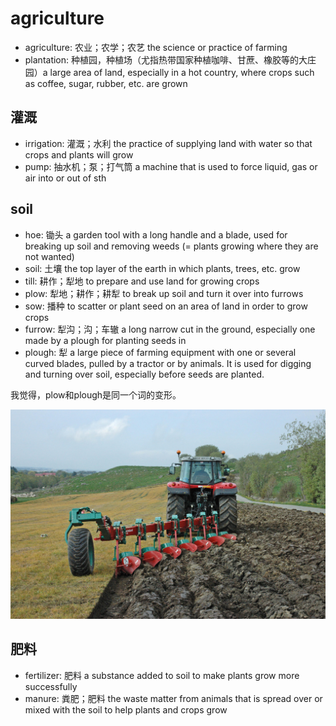 # agriculture

- agriculture: 农业；农学；农艺 the science or practice of farming
- plantation: 种植园，种植场（尤指热带国家种植咖啡、甘蔗、橡胶等的大庄园）a large area of land, especially in a hot country, where crops such as coffee, sugar, rubber, etc. are grown

## 灌溉

- irrigation: 灌溉；水利 the practice of supplying land with water so that crops and plants will grow
- pump: 抽水机；泵；打气筒 a machine that is used to force liquid, gas or air into or out of sth

## soil

- hoe: 锄头 a garden tool with a long handle and a blade, used for breaking up soil and removing weeds (= plants growing where they are not wanted)
- soil: 土壤 the top layer of the earth in which plants, trees, etc. grow
- till: 耕作；犁地 to prepare and use land for growing crops
- plow: 犁地；耕作；耕犁 to break up soil and turn it over into furrows
- sow: 播种 to scatter or plant seed on an area of land in order to grow crops
- furrow: 犁沟；沟；车辙 a long narrow cut in the ground, especially one made by a plough for planting seeds in
- plough: 犁 a large piece of farming equipment with one or several curved blades, pulled by a tractor or by animals. It is used for digging and turning over soil, especially before seeds are planted.

我觉得，plow和plough是同一个词的变形。

![](images/plough.jpg)

## 肥料

- fertilizer: 肥料 a substance added to soil to make plants grow more successfully
- manure: 粪肥；肥料 the waste matter from animals that is spread over or mixed with the soil to help plants and crops grow
